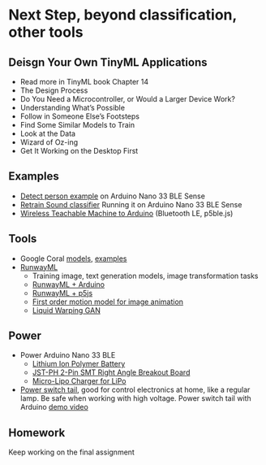 # Next Step, beyond classification, other tools

## Deisgn Your Own TinyML Applications
- Read more in TinyML book Chapter 14
- The Design Process
- Do You Need a Microcontroller, or Would a Larger Device Work?
- Understanding What’s Possible
- Follow in Someone Else’s Footsteps
- Find Some Similar Models to Train
- Look at the Data
- Wizard of Oz-ing
- Get It Working on the Desktop First

## Examples
- [Detect person example](https://github.com/yining1023/Machine-Learning-for-Physical-Computing/tree/master/Examples/PersonDetect) on Arduino Nano 33 BLE Sense
- [Retrain Sound classifier]() Running it on Arduino Nano 33 BLE Sense
- [Wireless Teachable Machine to Arduino]() (Bluetooth LE, p5ble.js)

## Tools
- Google Coral [models](https://coral.ai/models/), [examples](https://coral.ai/examples/#code-examples/)
- [RunwayML](http://runwayml.com/)
  - Training image, text generation models, image transformation tasks
  - [RunwayML + Arduino](https://github.com/runwayml/arduino)
  - [RunwayML + p5js](https://github.com/runwayml/p5js)
  - [First order motion model for image animation](https://github.com/AliaksandrSiarohin/first-order-model)
  - [Liquid Warping GAN](https://github.com/svip-lab/impersonator)

## Power
- Power Arduino Nano 33 BLE
  - [Lithium Ion Polymer Battery](https://www.adafruit.com/product/1578)
  - [JST-PH 2-Pin SMT Right Angle Breakout Board](https://www.adafruit.com/product/1862)
  - [Micro-Lipo Charger for LiPo](https://www.adafruit.com/product/1904)
- [Power switch tail](https://www.adafruit.com/product/268), good for control electronics at home, like a regular lamp. Be safe when working with high voltage. Power switch tail with Arduino [demo video](https://youtu.be/kXjBvL2ECX8)

## Homework
Keep working on the final assignment
